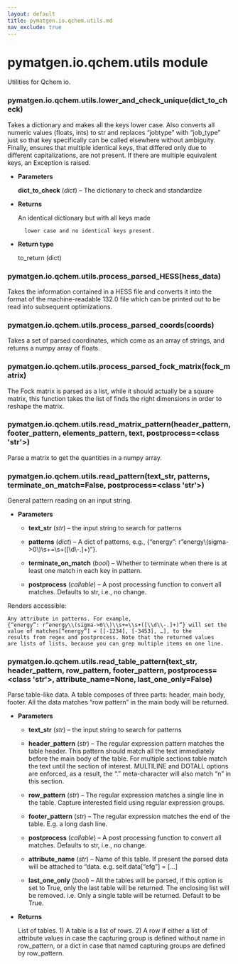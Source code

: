 ```yaml
---
layout: default
title: pymatgen.io.qchem.utils.md
nav_exclude: true
---
```


# pymatgen.io.qchem.utils module

Utilities for Qchem io.


### pymatgen.io.qchem.utils.lower_and_check_unique(dict_to_check)
Takes a dictionary and makes all the keys lower case. Also converts all numeric
values (floats, ints) to str and replaces “jobtype” with “job_type” just so that
key specifically can be called elsewhere without ambiguity. Finally, ensures that
multiple identical keys, that differed only due to different capitalizations, are not
present. If there are multiple equivalent keys, an Exception is raised.


* **Parameters**

    **dict_to_check** (*dict*) – The dictionary to check and standardize



* **Returns**

    An identical dictionary but with all keys made

        lower case and no identical keys present.




* **Return type**

    to_return (dict)



### pymatgen.io.qchem.utils.process_parsed_HESS(hess_data)
Takes the information contained in a HESS file and converts it into
the format of the machine-readable 132.0 file which can be printed
out to be read into subsequent optimizations.


### pymatgen.io.qchem.utils.process_parsed_coords(coords)
Takes a set of parsed coordinates, which come as an array of strings,
and returns a numpy array of floats.


### pymatgen.io.qchem.utils.process_parsed_fock_matrix(fock_matrix)
The Fock matrix is parsed as a list, while it should actually be
a square matrix, this function takes the list of finds the right dimensions
in order to reshape the matrix.


### pymatgen.io.qchem.utils.read_matrix_pattern(header_pattern, footer_pattern, elements_pattern, text, postprocess=<class 'str'>)
Parse a matrix to get the quantities in a numpy array.


### pymatgen.io.qchem.utils.read_pattern(text_str, patterns, terminate_on_match=False, postprocess=<class 'str'>)
General pattern reading on an input string.


* **Parameters**


    * **text_str** (*str*) – the input string to search for patterns


    * **patterns** (*dict*) – A dict of patterns, e.g.,
    {“energy”: r”energy\\(sigma->0\\)\\s+=\\s+([\\d\\-.]+)”}.


    * **terminate_on_match** (*bool*) – Whether to terminate when there is at
    least one match in each key in pattern.


    * **postprocess** (*callable*) – A post processing function to convert all
    matches. Defaults to str, i.e., no change.


Renders accessible:

    Any attribute in patterns. For example,
    {“energy”: r”energy\\(sigma->0\\)\\s+=\\s+([\\d\\-.]+)”} will set the
    value of matches[“energy”] = [[-1234], [-3453], …], to the
    results from regex and postprocess. Note that the returned values
    are lists of lists, because you can grep multiple items on one line.


### pymatgen.io.qchem.utils.read_table_pattern(text_str, header_pattern, row_pattern, footer_pattern, postprocess=<class 'str'>, attribute_name=None, last_one_only=False)
Parse table-like data. A table composes of three parts: header,
main body, footer. All the data matches “row pattern” in the main body
will be returned.


* **Parameters**


    * **text_str** (*str*) – the input string to search for patterns


    * **header_pattern** (*str*) – The regular expression pattern matches the
    table header. This pattern should match all the text
    immediately before the main body of the table. For multiple
    sections table match the text until the section of
    interest. MULTILINE and DOTALL options are enforced, as a
    result, the “.” meta-character will also match “n” in this
    section.


    * **row_pattern** (*str*) – The regular expression matches a single line in
    the table. Capture interested field using regular expression
    groups.


    * **footer_pattern** (*str*) – The regular expression matches the end of the
    table. E.g. a long dash line.


    * **postprocess** (*callable*) – A post processing function to convert all
    matches. Defaults to str, i.e., no change.


    * **attribute_name** (*str*) – Name of this table. If present the parsed data
    will be attached to “data. e.g. self.data[“efg”] = […]


    * **last_one_only** (*bool*) – All the tables will be parsed, if this option
    is set to True, only the last table will be returned. The
    enclosing list will be removed. i.e. Only a single table will
    be returned. Default to be True.



* **Returns**

    List of tables. 1) A table is a list of rows. 2) A row if either a list of
    attribute values in case the capturing group is defined without name in
    row_pattern, or a dict in case that named capturing groups are defined by
    row_pattern.